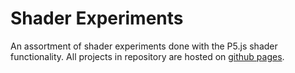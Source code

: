# Shader Experiments

An assortment of shader experiments done with the P5.js shader functionality.
All projects in repository are hosted on [github pages](https://tygcrawford.github.io/shaders/).
